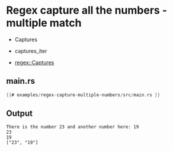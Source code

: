 # Regex capture all the numbers - multiple match

* Captures
* captures_iter

* [regex::Captures](https://docs.rs/regex/latest/regex/struct.Captures.html)


## main.rs

```rust
{{# examples/regex-capture-multiple-numbers/src/main.rs }}
```

## Output

```
There is the number 23 and another number here: 19
23
19
["23", "19"]
```



